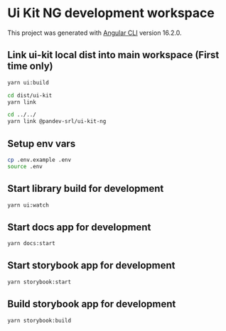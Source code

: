 # Ui Kit NG development workspace

This project was generated with [Angular CLI](https://github.com/angular/angular-cli) version 16.2.0.

## Link ui-kit local dist into main workspace (First time only)

```bash
yarn ui:build

cd dist/ui-kit
yarn link

cd ../../
yarn link @pandev-srl/ui-kit-ng
```

## Setup env vars

```bash
cp .env.example .env
source .env
```

## Start library build for development

```bash
yarn ui:watch
```

## Start docs app for development

```bash
yarn docs:start
```

## Start storybook app for development

```bash
yarn storybook:start
```

## Build storybook app for development

```bash
yarn storybook:build
```
